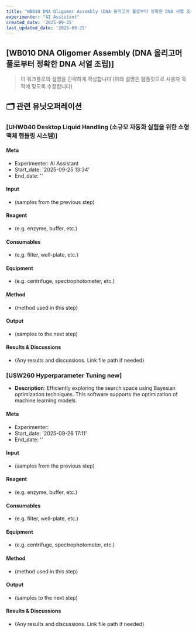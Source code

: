 ```yaml
---
title: "WB010 DNA Oligomer Assembly (DNA 올리고머 풀로부터 정확한 DNA 서열 조립)"
experimenter: "AI Assistant"
created_date: '2025-09-25'
last_updated_date: '2025-09-25'
---
```


## [WB010 DNA Oligomer Assembly (DNA 올리고머 풀로부터 정확한 DNA 서열 조립)]
> 이 워크플로의 설명을 간략하게 작성합니다 (아래 설명은 템플릿으로 사용자 목적에 맞도록 수정합니다)

## 🗂️ 관련 유닛오퍼레이션


### [UHW040 Desktop Liquid Handling (소규모 자동화 실험을 위한 소형 액체 핸들링 시스템)]

#### Meta
- Experimenter: AI Assistant
- Start_date: '2025-09-25 13:34'
- End_date: ''

#### Input
- (samples from the previous step)

#### Reagent
- (e.g. enzyme, buffer, etc.)

#### Consumables
- (e.g. filter, well-plate, etc.)

#### Equipment
- (e.g. centrifuge, spectrophotometer, etc.)

#### Method
- (method used in this step)

#### Output
- (samples to the next step)

#### Results & Discussions
- (Any results and discussions. Link file path if needed)



### [USW260 Hyperparameter Tuning new]

- **Description**: Efficiently exploring the search space using Bayesian optimization techniques. This software supports the optimization of machine learning models.

#### Meta
- Experimenter: 
- Start_date: '2025-09-26 17:11'
- End_date: ''

#### Input
- (samples from the previous step)

#### Reagent
- (e.g. enzyme, buffer, etc.)

#### Consumables
- (e.g. filter, well-plate, etc.)

#### Equipment
- (e.g. centrifuge, spectrophotometer, etc.)

#### Method
- (method used in this step)

#### Output
- (samples to the next step)

#### Results & Discussions
- (Any results and discussions. Link file path if needed)


